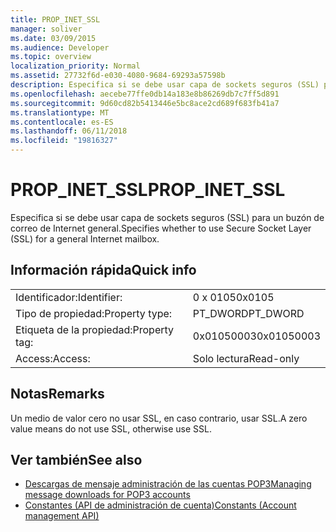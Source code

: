 ```yaml
---
title: PROP_INET_SSL
manager: soliver
ms.date: 03/09/2015
ms.audience: Developer
ms.topic: overview
localization_priority: Normal
ms.assetid: 27732f6d-e030-4080-9684-69293a57598b
description: Especifica si se debe usar capa de sockets seguros (SSL) para un buzón de correo de Internet general.
ms.openlocfilehash: aecebe77ffe0db14a183e8b86269db7c7ff5d891
ms.sourcegitcommit: 9d60cd82b5413446e5bc8ace2cd689f683fb41a7
ms.translationtype: MT
ms.contentlocale: es-ES
ms.lasthandoff: 06/11/2018
ms.locfileid: "19816327"
---
```

# <a name="propinetssl"></a><span data-ttu-id="81e53-103">PROP_INET_SSL</span><span class="sxs-lookup"><span data-stu-id="81e53-103">PROP_INET_SSL</span></span>

<span data-ttu-id="81e53-104">Especifica si se debe usar capa de sockets seguros (SSL) para un buzón de correo de Internet general.</span><span class="sxs-lookup"><span data-stu-id="81e53-104">Specifies whether to use Secure Socket Layer (SSL) for a general Internet mailbox.</span></span>
  
## <a name="quick-info"></a><span data-ttu-id="81e53-105">Información rápida</span><span class="sxs-lookup"><span data-stu-id="81e53-105">Quick info</span></span>

|||
|:-----|:-----|
|<span data-ttu-id="81e53-106">Identificador:</span><span class="sxs-lookup"><span data-stu-id="81e53-106">Identifier:</span></span>  <br/> |<span data-ttu-id="81e53-107">0 x 0105</span><span class="sxs-lookup"><span data-stu-id="81e53-107">0x0105</span></span>  <br/> |
|<span data-ttu-id="81e53-108">Tipo de propiedad:</span><span class="sxs-lookup"><span data-stu-id="81e53-108">Property type:</span></span>  <br/> |<span data-ttu-id="81e53-109">PT_DWORD</span><span class="sxs-lookup"><span data-stu-id="81e53-109">PT_DWORD</span></span>  <br/> |
|<span data-ttu-id="81e53-110">Etiqueta de la propiedad:</span><span class="sxs-lookup"><span data-stu-id="81e53-110">Property tag:</span></span>  <br/> |<span data-ttu-id="81e53-111">0x01050003</span><span class="sxs-lookup"><span data-stu-id="81e53-111">0x01050003</span></span>  <br/> |
|<span data-ttu-id="81e53-112">Access:</span><span class="sxs-lookup"><span data-stu-id="81e53-112">Access:</span></span>  <br/> |<span data-ttu-id="81e53-113">Solo lectura</span><span class="sxs-lookup"><span data-stu-id="81e53-113">Read-only</span></span>  <br/> |
   
## <a name="remarks"></a><span data-ttu-id="81e53-114">Notas</span><span class="sxs-lookup"><span data-stu-id="81e53-114">Remarks</span></span>

<span data-ttu-id="81e53-115">Un medio de valor cero no usar SSL, en caso contrario, usar SSL.</span><span class="sxs-lookup"><span data-stu-id="81e53-115">A zero value means do not use SSL, otherwise use SSL.</span></span>
  
## <a name="see-also"></a><span data-ttu-id="81e53-116">Ver también</span><span class="sxs-lookup"><span data-stu-id="81e53-116">See also</span></span>

- [<span data-ttu-id="81e53-117">Descargas de mensaje administración de las cuentas POP3</span><span class="sxs-lookup"><span data-stu-id="81e53-117">Managing message downloads for POP3 accounts</span></span>](managing-message-downloads-for-pop3-accounts.md)  
- [<span data-ttu-id="81e53-118">Constantes (API de administración de cuenta)</span><span class="sxs-lookup"><span data-stu-id="81e53-118">Constants (Account management API)</span></span>](constants-account-management-api.md)

